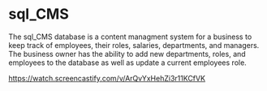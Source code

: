 # sql_CMS
The sql_CMS database is a content managment system for a business to keep track of employees, their roles, salaries, departments, and managers.
The business owner has the ability to add new departments, roles, and employees to the database as well as update a current employees role.

https://watch.screencastify.com/v/ArQvYxHehZi3r11KCfVK
